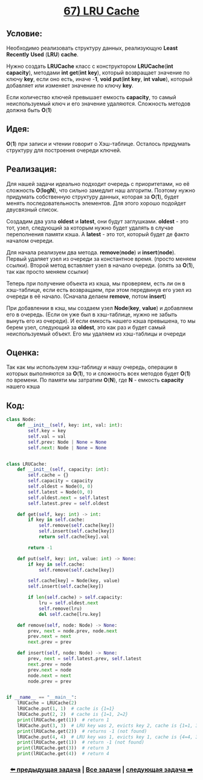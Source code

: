 <div align='center'>
<h1><a href='https://leetcode.com/problems/lru-cache/description/'><strong>67) LRU Cache</strong></a></h1>
</div>

## **Условие:**

Необходимо реализовать структуру данных, реализующую **Least** **Recently** **Used** (**LRU**) **cache**.

Нужно создать **LRUCache** класс с конструктором **LRUCache**(**int** **capacity**), методами **int** **get**(**int** **key**), который возвращает значение по ключу **key**, если оно есть, иначе -**1**, **void** **put**(**int** **key**, **int** **value**), который добавляет или изменяет значение по ключу **key**.

Если количество ключей превышает емкость **capacity**, то самый неиспользуемый ключ и его значение удаляются. Сложность методов должна быть **O**(**1**)

## **Идея:**

**O**(**1**) при записи и чтении говорит о Хэш-таблице. Осталось придумать структуру для построения очереди ключей.

## **Реализация:**

Для нашей задачи идеально подходит очередь с приоритетами, но её сложность **O**(**logN**), что сильно замедлит наш алгоритм. Поэтому нужно придумать собственную структуру данных, которая за **O**(**1**), будет менять последовательность элементов. Для этого хорошо подойдет двусвязный список.

Создадим два узла **oldest** и **latest**, они будут заглушками. **oldest** - это тот, узел, следующий за которым нужно будет удалять в случае переполнения памяти кэша. А **latest** - это тот, который будет де факто началом очереди.

Для начала реализуем два метода. **remove**(**node**) и **insert**(**node**). Первый удаляет узел из очереди за константное время. (просто меняем ссылки). Второй метод вставляет узел в начало очереди. (опять за **O**(**1**), так как просто меняем ссылки)

Теперь при получение объекта из кэша, мы проверяем, есть ли он в хэш-таблице, если есть возвращаем, при этом передвинув его узел из очереди в  её начало. (Сначала делаем **remove**, потом **insert**)

При добавлении в кэш, мы создаем узел **Node**(**key**, **value**) и добавляем его в очередь. (Если он уже был в хэш-таблице, нужно не забыть вынуть его из очереди). И если емкость нашего кэша превышена, то мы берем узел, следующий за **oldest**, это как раз и будет самый неиспользуемый объект. Его мы удаляем из хэш-таблицы и очереди



## **Оценка:**

Так как мы используем хэш-таблицу и нашу очередь, операции в которых выполняются за **O**(**1**), то и сложность всех методов будет **O**(**1**) по времени. По памяти мы затратим **O**(**N**), где **N** - емкость **capacity** нашего кэша

## Код:
```python
class Node:
    def __init__(self, key: int, val: int):
        self.key = key
        self.val = val
        self.prev: Node | None = None
        self.next: Node | None = None


class LRUCache:
    def __init__(self, capacity: int):
        self.cache = {}
        self.capacity = capacity
        self.oldest = Node(0, 0)
        self.latest = Node(0, 0)
        self.oldest.next = self.latest
        self.latest.prev = self.oldest

    def get(self, key: int) -> int:
        if key in self.cache:
            self.remove(self.cache[key])
            self.insert(self.cache[key])
            return self.cache[key].val

        return -1

    def put(self, key: int, value: int) -> None:
        if key in self.cache:
            self.remove(self.cache[key])

        self.cache[key] = Node(key, value)
        self.insert(self.cache[key])

        if len(self.cache) > self.capacity:
            lru = self.oldest.next
            self.remove(lru)
            del self.cache[lru.key]

    def remove(self, node: Node) -> None:
        prev, next = node.prev, node.next
        prev.next = next
        next.prev = prev

    def insert(self, node: Node) -> None:
        prev, next = self.latest.prev, self.latest
        next.prev = node
        prev.next = node
        node.next = next
        node.prev = prev


if __name__ == "__main__":
    lRUCache = LRUCache(2)
    lRUCache.put(1, 1)  # cache is {1=1}
    lRUCache.put(2, 2)  # cache is {1=1, 2=2}
    print(lRUCache.get(1))  # return 1
    lRUCache.put(3, 3)  # LRU key was 2, evicts key 2, cache is {1=1, 3=3}
    print(lRUCache.get(2))  # returns -1 (not found)
    lRUCache.put(4, 4)  # LRU key was 1, evicts key 1, cache is {4=4, 3=3}
    print(lRUCache.get(1))  # return -1 (not found)
    print(lRUCache.get(3))  # return 3
    print(lRUCache.get(4))  # return 4

```

<div align='center'><h3><a href='https://github.com/TAskMAster339/PythonAlgorithms/tree/main/66.Partition%20List'>⬅️ предыдущая задача</a>&nbsp;|&nbsp;<a href='https://github.com/TAskMAster339/PythonAlgorithms/tree/main/README.md'>Все задачи</a>&nbsp;|&nbsp;<a href='https://github.com/TAskMAster339/PythonAlgorithms/tree/main/68.Maximum%20Depth%20of%20Binary%20Tree'>следующая задача ➡️</a></h3></div>